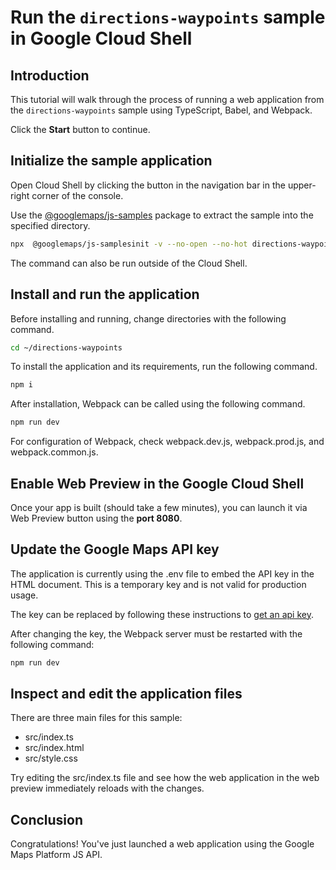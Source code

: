 # Run the `directions-waypoints` sample in Google Cloud Shell

<walkthrough-tutorial-duration duration="10"/>

## Introduction

This tutorial will walk through the process of running a web application from
the `directions-waypoints` sample using TypeScript, Babel, and Webpack.

Click the **Start** button to continue.

## Initialize the sample application

Open Cloud Shell by clicking the
<walkthrough-cloud-shell-icon></walkthrough-cloud-shell-icon> button in the
navigation bar in the upper-right corner of the console.

Use the [@googlemaps/js-samples](https://www.npmjs.com/package/@googlemaps/js-samples) package to 
extract the sample into the specified directory.

```bash
npx  @googlemaps/js-samplesinit -v --no-open --no-hot directions-waypoints ~/directions-waypoints
```

The command can also be run outside of the Cloud Shell.

## Install and run the application

Before installing and running, change directories with the following command.

```bash
cd ~/directions-waypoints
```

To install the application and its requirements, run the following command.

```bash
npm i
```

After installation, Webpack can be called using the following command.

```bash
npm run dev
```

For configuration of Webpack, check
<walkthrough-editor-open-file filePath="directions-waypoints/webpack.dev.js">webpack.dev.js</walkthrough-editor-open-file>,
<walkthrough-editor-open-file filePath="directions-waypoints/webpack.prod.js">webpack.prod.js</walkthrough-editor-open-file>,
and
<walkthrough-editor-open-file filePath="directions-waypoints/webpack.common.js">webpack.common.js</walkthrough-editor-open-file>.

## Enable Web Preview in the Google Cloud Shell

Once your app is built (should take a few minutes), you can launch it via
<walkthrough-spotlight-pointer target="cloudshell" spotlightId="devshell-web-preview-button">Web
Preview button</walkthrough-spotlight-pointer> using the **port 8080**.

## Update the Google Maps API key

The application is currently using the
<walkthrough-editor-open-file filePath="directions-waypoints/.env">.env</walkthrough-editor-open-file>
file to embed the API key in the HTML document. This is a temporary key and is
not valid for production usage.

The key can be replaced by following these instructions to
[get an api key](https://developers.google.com/maps/documentation/javascript/get-api-key).

After changing the key, the Webpack server must be restarted with the following
command:

```bash
npm run dev
```

## Inspect and edit the application files

There are three main files for this sample:

*   <walkthrough-editor-open-file filePath="directions-waypoints/src/index.ts">src/index.ts</walkthrough-editor-open-file>
*   <walkthrough-editor-open-file filePath="directions-waypoints/src/index.html">src/index.html</walkthrough-editor-open-file>
*   <walkthrough-editor-open-file filePath="directions-waypoints/src/style.css">src/style.css</walkthrough-editor-open-file>

Try editing the <walkthrough-editor-open-file filePath="directions-waypoints/src/index.ts">src/index.ts</walkthrough-editor-open-file> file and see how the web application in the web preview immediately reloads with the changes.

## Conclusion

<walkthrough-conclusion-trophy></walkthrough-conclusion-trophy>

Congratulations! You've just launched a web application using the Google Maps
Platform JS API.
